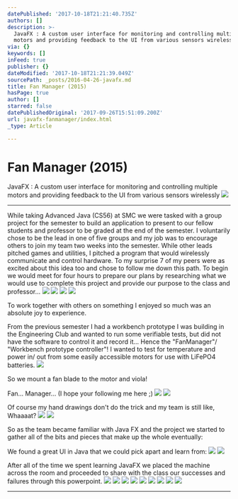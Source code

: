 ```yaml
---
datePublished: '2017-10-18T21:21:40.735Z'
authors: []
description: >-
  JavaFX : A custom user interface for monitoring and controlling multiple
  motors and providing feedback to the UI from various sensors wirelessly
via: {}
keywords: []
inFeed: true
publisher: {}
dateModified: '2017-10-18T21:21:39.049Z'
sourcePath: _posts/2016-04-26-javafx.md
title: Fan Manager (2015)
hasPage: true
author: []
starred: false
datePublishedOriginal: '2017-09-26T15:51:09.200Z'
url: javafx-fanmanager/index.html
_type: Article

---
```

# Fan Manager (2015)

JavaFX : A custom user interface for monitoring and controlling multiple motors and providing feedback to the UI from various sensors wirelessly
![](https://s3-us-west-2.amazonaws.com/the-grid-img/p/215c376eef703d47ab9a4e2d06df6128a1f9ba0a.png)

---

While taking Advanced Java (CS56) at SMC we were tasked with a group project for the semester to build an application to present to our fellow students and professor to be graded at the end of the semester. I voluntarily chose to be the lead in one of five groups and my job was to encourage others to join my team two weeks into the semester. While other leads pitched games and utilities, I pitched a program that would wirelessly communicate and control hardware. To my surprise 7 of my peers were as excited about this idea too and chose to follow me down this path. To begin we would meet for four hours to prepare our plans by researching what we would use to complete this project and provide our purpose to the class and professor...
![](https://the-grid-user-content.s3-us-west-2.amazonaws.com/0a62f7ec-7cf6-4d46-8abe-1fb3b8bcec4e.jpg)
![](https://the-grid-user-content.s3-us-west-2.amazonaws.com/0f553a24-7b5c-4965-9578-724a3a2b9cae.jpg)
![](https://the-grid-user-content.s3-us-west-2.amazonaws.com/b3a920eb-fbd6-46dd-85af-a2c3425f7f5a.jpg)
![](https://the-grid-user-content.s3-us-west-2.amazonaws.com/a9f46a26-37ec-4dc3-98f2-1ce56c917bb9.jpg)

To work together with others on something I enjoyed so much was an absolute joy to experience.

From the previous semester I had a workbench prototype I was building in the Engineering Club and wanted to run some verifiable tests, but did not have the software to control it and record it... Hence the "FanManager"/ "Workbench prototype controller"! I wanted to test for temperature and power in/ out from some easily accessible motors for use with LiFePO4 batteries.
![](https://the-grid-user-content.s3-us-west-2.amazonaws.com/c0b4e727-0a7c-45bf-9c5f-4e039bd93b3a.jpg)

So we mount a fan blade to the motor and viola!

Fan... Manager... (I hope your following me here ;)
![](https://s3-us-west-2.amazonaws.com/the-grid-img/p/6e2ba7b20c9dd66448061bf6ab531d7c078b99aa.jpg)
![](https://s3-us-west-2.amazonaws.com/the-grid-img/p/114b62379100e49ff5bb495fcd1d6435c7893b57.jpg)

Of course my hand drawings don't do the trick and my team is still like, Whaaaat?
![](https://s3-us-west-2.amazonaws.com/the-grid-img/p/5edc60e24b82b678e4dd43cbd23a3eb79cba0c4e.jpg)
![](https://s3-us-west-2.amazonaws.com/the-grid-img/p/1807c0e2cacdb05dd92707dea5d49b83412ff2a9.jpg)

So as the team became familiar with Java FX and the project we started to gather all of the bits and pieces that make up the whole eventually:

We found a great UI in Java that we could pick apart and learn from:
![](https://s3-us-west-2.amazonaws.com/the-grid-img/p/2a65c45aa363467a1017a2581a1ce7bae4e816ed.png)
![](https://the-grid-user-content.s3-us-west-2.amazonaws.com/96b4a50b-ee4e-42c1-9630-10736e497e49.png)

After all of the time we spent learning JavaFX we placed the machine across the room and proceeded to share with the class our successes and failures through this powerpoint.
![](https://the-grid-user-content.s3-us-west-2.amazonaws.com/dd5373a2-7f2d-44c1-9d62-e8f6f315ea95.jpg)
![](https://the-grid-user-content.s3-us-west-2.amazonaws.com/08181f47-88e5-4e03-89d1-ac8b557c8c0f.jpg)
![](https://the-grid-user-content.s3-us-west-2.amazonaws.com/de6c6129-9991-41dd-a10f-7e76dcea4884.jpg)
![](https://the-grid-user-content.s3-us-west-2.amazonaws.com/030d2a8e-c76a-453f-9006-c3cad58a1a6c.jpg)
![](https://the-grid-user-content.s3-us-west-2.amazonaws.com/8451ccc4-902f-4d40-b8f7-c360266bc852.jpg)
![](https://the-grid-user-content.s3-us-west-2.amazonaws.com/e562cc8d-034b-4903-b4a4-b5af6f2625bd.jpg)
![](https://the-grid-user-content.s3-us-west-2.amazonaws.com/2ae22601-278d-418e-a01f-037e7c87c549.jpg)
![](https://the-grid-user-content.s3-us-west-2.amazonaws.com/04bd467a-d9ce-4ec4-9026-5c7eced6aa37.jpg)
![](https://the-grid-user-content.s3-us-west-2.amazonaws.com/31c95188-066b-4094-be7b-e48392fbbd24.jpg)

---